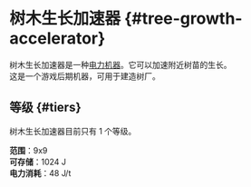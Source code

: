 # 树木生长加速器 {#tree-growth-accelerator}

树木生长加速器是一种[电力机器](/Electric-Machines#machines)。它可以加速附近树苗的生长。  
这是一个游戏后期机器，可用于建造树厂。

## 等级 {#tiers}

树木生长加速器目前只有 1 个等级。

**范围**：9x9  
**可存储**：1024 J  
**电力消耗**：48 J/t  
